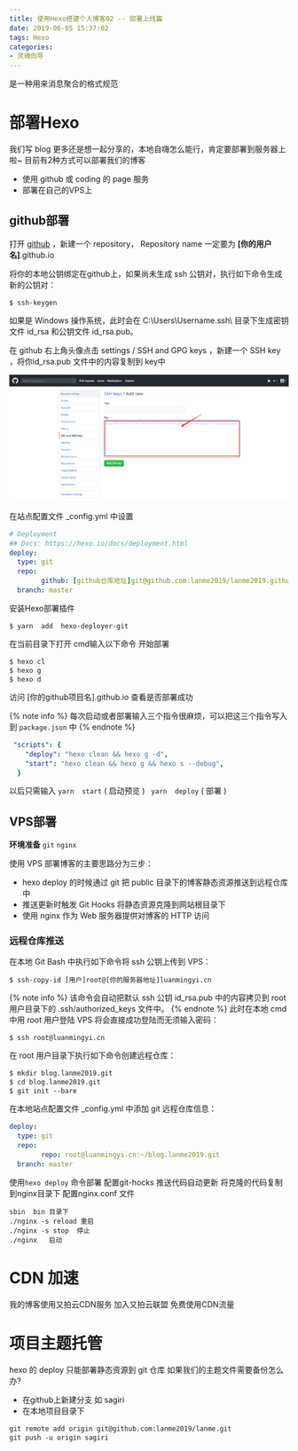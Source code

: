 ```yaml
---
title: 使用Hexo搭建个人博客02 -- 部署上线篇
date: 2019-06-05 15:37:02
tags: Hexo
categories:
- 灵魂向导
---
```

是一种用来消息聚合的格式规范
<!--more-->

#  部署Hexo
我们写 blog 更多还是想一起分享的，本地自嗨怎么能行，肯定要部署到服务器上啦~
目前有2种方式可以部署我们的博客 
-  使用 github 或  coding 的 page 服务
-  部署在自己的VPS上

##  github部署

打开  [github](https://github.com) ，新建一个 repository， Repository name 一定要为 **[你的用户名]**.github.io

将你的本地公钥绑定在github上，如果尚未生成 ssh 公钥对，执行如下命令生成新的公钥对：

```shell
$ ssh-keygen
```
如果是 Windows 操作系统，此时会在 C:\Users\Username\.ssh\ 目录下生成密钥文件 id_rsa 和公钥文件 id_rsa.pub。

在 github 右上角头像点击 settings /  SSH and  GPG keys ，新建一个 SSH key ，将你id_rsa.pub 文件中的内容复制到 key中

![new SHH key](/images/hexo-init/hexo2.jpg)

在站点配置文件 _config.yml 中设置
``` yaml  _config.yml
# Deployment
## Docs: https://hexo.io/docs/deployment.html
deploy:
  type: git
  repo:
        github: [github仓库地址]git@github.com:lanme2019/lanme2019.github.io.git
  branch: master
```

安装Hexo部署插件
```shell
$ yarn  add  hexo-deployer-git
```

在当前目录下打开 cmd输入以下命令 开始部署					 
```shell
$ hexo cl
$ hexo g
$ hexo d
```
访问  [你的github项目名].github.io   查看是否部署成功

{% note info %}
每次启动或者部署输入三个指令很麻烦，可以把这三个指令写入到 `package.json` 中
{% endnote %}
```yaml
 "scripts": {
    "deploy": "hexo clean && hexo g -d",
    "start": "hexo clean && hexo g && hexo s --debug",
  }
```
以后只需输入  `yarn  start` ( 启动预览 )  ` yarn  deploy` ( 部署 )  

## VPS部署
**环境准备**
`git`
`nginx`

使用 VPS 部署博客的主要思路分为三步：

- hexo deploy 的时候通过 git 把 public 目录下的博客静态资源推送到远程仓库中
- 推送更新时触发 Git Hooks 将静态资源克隆到网站根目录下
- 使用 nginx 作为 Web 服务器提供对博客的 HTTP 访问

### 远程仓库推送
在本地 Git Bash 中执行如下命令将 ssh 公钥上传到 VPS：
```shell
$ ssh-copy-id [用户]root@[你的服务器地址]luanmingyi.cn  
```
{% note info %}
该命令会自动把默认 ssh 公钥 id_rsa.pub 中的内容拷贝到 root 用户目录下的 .ssh/authorized_keys 文件中。
{% endnote %}
此时在本地 cmd 中用 root 用户登陆 VPS 将会直接成功登陆而无须输入密码：
```shell
$ ssh root@luanmingyi.cn
```
在 root 用户目录下执行如下命令创建远程仓库：
```shell
$ mkdir blog.lanme2019.git
$ cd blog.lanme2019.git
$ git init --bare

```
在本地站点配置文件 _config.yml 中添加 git 远程仓库信息：
```yaml
deploy:
  type: git
  repo:
        repo: root@luanmingyi.cn:~/blog.lanme2019.git
  branch: master
```
使用`hexo deploy` 命令部署
配置git-hocks  推送代码自动更新
将克隆的代码复制到nginx目录下
配置nginx.conf 文件 
```shell
sbin  bin 目录下
./nginx -s reload 重启
./nginx -s stop  停止
./nginx   启动
```

#  CDN 加速
我的博客使用又拍云CDN服务  加入又拍云联盟  免费使用CDN流量


#   项目主题托管
hexo 的 deploy  只能部署静态资源到 git 仓库  如果我们的主题文件需要备份怎么办?

- 在github上新建分支  如 sagiri
- 在本地项目目录下  
```shell
git remote add origin git@github.com:lanme2019/lanme.git
git push -u origin sagiri
```





